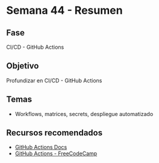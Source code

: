 # Semana 44 - Resumen

## Fase
CI/CD - GitHub Actions

## Objetivo
Profundizar en CI/CD - GitHub Actions

## Temas
- Workflows, matrices, secrets, despliegue automatizado

## Recursos recomendados
- [GitHub Actions Docs](https://docs.github.com/en/actions)
- [GitHub Actions - FreeCodeCamp](https://www.freecodecamp.org/news/github-actions-ci-cd-pipeline/)
